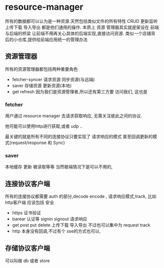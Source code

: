 # resource-manager
所有的数据都可以认为是一种资源.天然包括类似文件的所有特性
CRUD 更新监听 上传下载 导入导出 都是他们通用的操作.
本质上 资源 管理器其实就是架设在 前端与后端的桥梁
让前端不用再关心具体的后端实现,直接访问资源.
类似一个店铺背后的小仓库,提供给前端应用统一的管理办法


## 资源管理器

所有的资源管理器都包括两种重要角色
- fetcher-syncer 请求资源 同步资源(与远端)
- saver 存储资源 更新资源(本地)
- get refresh 因为我们是资源管理者,所以还有第三方要 访问我们, 这也是
### fetcher
用户通过 resource manager 去请求获取响应, 无需关注彼此之间的协议.

他可能可以使用http进行获取,或者 udp ..

最关键的就是所有不同的连接协议只要实现了 请求响应的模式 甚至回调更新的模式(request/response 和 Sync)
### saver 
本地缓存 更新 被读取等等
当然极端情况下是可以不用的,
## 连接协议客户端
所有的连接协议都需要 auth 的部分,decode encode ,
请求响应模式,track,
比如http客户端
应该包括 
安全
- https 证书验证
- barear 认证等 signin signout
请求响应
- get post put delete 上传下载 导入导出 不过也可以集中为 request
track 
- http 本身没有回调,不过有个 sse的方式也可以,


## 存储协议客户端
可以叫做  db 或者 store


